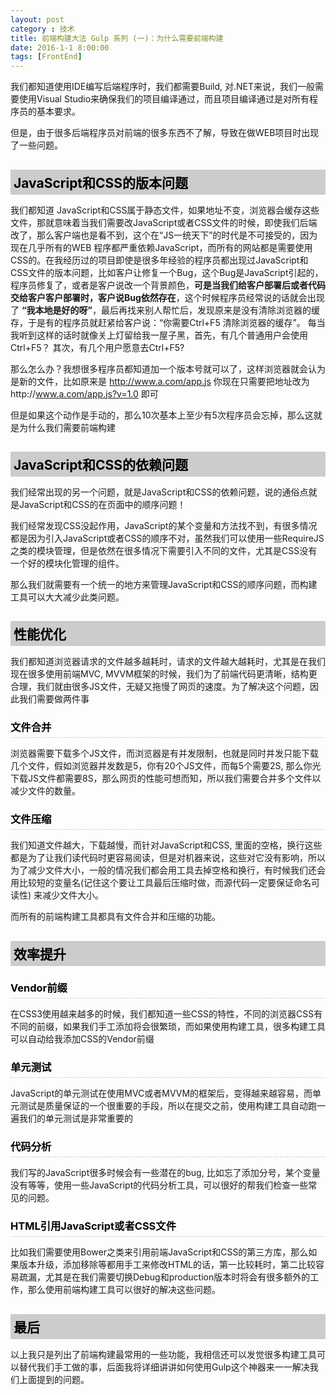 ```yaml
---
layout: post
category : 技术
title: 前端构建大法 Gulp 系列 (一)：为什么需要前端构建 
date: 2016-1-1 8:00:00
tags: [FrontEnd]
---
```



<style>
 h2{
  color: #000;
  
  padding: 5px;
  margin-bottom: 10px;
  font-weight: bolder;
  background-color: #ccc;

 }

 h3 {
  color: #000;

  border-bottom: dashed 1px #ccc;
  padding-bottom: 5px;
  margin-bottom: 10px;
  font-weight: bolder;
 }

 img {
  
   border: solid 5px #ccc;
   padding: 5px;
   border-radius:5px;  
   text-align: center;
   max-height: 400px;
   

 }


 

</style>



我们都知道使用IDE编写后端程序时，我们都需要Build, 对.NET来说，我们一般需要使用Visual Studio来确保我们的项目编译通过，而且项目编译通过是对所有程序员的基本要求。

但是，由于很多后端程序员对前端的很多东西不了解，导致在做WEB项目时出现了一些问题。

##  JavaScript和CSS的版本问题
我们都知道 JavaScript和CSS属于静态文件，如果地址不变，浏览器会缓存这些文件，那就意味着当我们需要改JavaScript或者CSS文件的时候，即使我们后端改了，那么客户端也是看不到，这个在“JS一统天下”的时代是不可接受的，因为现在几乎所有的WEB 程序都严重依赖JavaScript，而所有的网站都是需要使用CSS的。在我经历过的项目即使是很多年经验的程序员都出现过JavaScript和CSS文件的版本问题，比如客户让修复一个Bug，这个Bug是JavaScript引起的，程序员修复了，或者是客户说改一个背景颜色，<strong>可是当我们给客户部署后或者代码交给客户客户部署时，客户说Bug依然存在</strong>，这个时候程序员经常说的话就会出现了 <strong>“我本地是好的呀”</strong>，最后再找来别人帮忙后，发现原来是没有清除浏览器的缓存，于是有的程序员就赶紧给客户说：“你需要Ctrl+F5 清除浏览器的缓存”。 每当我听到这样的话时就像关上灯留给我一屋子黑，首先，有几个普通用户会使用Ctrl+F5？ 其次，有几个用户愿意去Ctrl+F5?

那么怎么办？我想很多程序员都知道加一个版本号就可以了，这样浏览器就会认为是新的文件，比如原来是 http://www.a.com/app.js 你现在只需要把地址改为http://www.a.com/app.js?v=1.0 即可

但是如果这个动作是手动的，那么10次基本上至少有5次程序员会忘掉，那么这就是为什么我们需要前端构建

## JavaScript和CSS的依赖问题

我们经常出现的另一个问题，就是JavaScript和CSS的依赖问题，说的通俗点就是JavaScript和CSS的在页面中的顺序问题！

我们经常发现CSS没起作用，JavaScript的某个变量和方法找不到，有很多情况都是因为引入JavaScript或者CSS的顺序不对，虽然我们可以使用一些RequireJS之类的模块管理，但是依然在很多情况下需要引入不同的文件，尤其是CSS没有一个好的模块化管理的组件。

那么我们就需要有一个统一的地方来管理JavaScript和CSS的顺序问题，而构建工具可以大大减少此类问题。

## 性能优化

我们都知道浏览器请求的文件越多越耗时，请求的文件越大越耗时，尤其是在我们现在很多使用前端MVC, MVVM框架的时候，我们为了前端代码更清晰，结构更合理，我们就由很多JS文件，无疑又拖慢了网页的速度。为了解决这个问题，因此我们需要做两件事

### 文件合并

浏览器需要下载多个JS文件，而浏览器是有并发限制，也就是同时并发只能下载几个文件，假如浏览器并发数是5，你有20个JS文件，而每5个需要2S, 那么你光下载JS文件都需要8S，那么网页的性能可想而知，所以我们需要合并多个文件以减少文件的数量。

### 文件压缩

我们知道文件越大，下载越慢，而针对JavaScript和CSS, 里面的空格，换行这些都是为了让我们读代码时更容易阅读，但是对机器来说，这些对它没有影响，所以为了减少文件大小，一般的情况我们都会用工具去掉空格和换行，有时候我们还会用比较短的变量名(记住这个要让工具最后压缩时做，而源代码一定要保证命名可读性) 来减少文件大小。

而所有的前端构建工具都具有文件合并和压缩的功能。

## 效率提升

### Vendor前缀

在CSS3使用越来越多的时候，我们都知道一些CSS的特性，不同的浏览器CSS有不同的前缀，如果我们手工添加将会很繁琐，而如果使用构建工具，很多构建工具可以自动给我添加CSS的Vendor前缀

### 单元测试

JavaScript的单元测试在使用MVC或者MVVM的框架后，变得越来越容易，而单元测试是质量保证的一个很重要的手段，所以在提交之前，使用构建工具自动跑一遍我们的单元测试是非常重要的

### 代码分析

我们写的JavaScript很多时候会有一些潜在的bug, 比如忘了添加分号，某个变量没有等等，使用一些JavaScript的代码分析工具，可以很好的帮我们检查一些常见的问题。

### HTML引用JavaScript或者CSS文件

比如我们需要使用Bower之类来引用前端JavaScript和CSS的第三方库，那么如果版本升级，添加移除等都用手工来修改HTML的话，第一比较耗时，第二比较容易疏漏，尤其是在我们需要切换Debug和production版本时将会有很多额外的工作，那么使用前端构建工具可以很好的解决这些问题。

## 最后

以上我只是列出了前端构建最常用的一些功能，我相信还可以发觉很多构建工具可以替代我们手工做的事，后面我将详细讲讲如何使用Gulp这个神器来一一解决我们上面提到的问题。